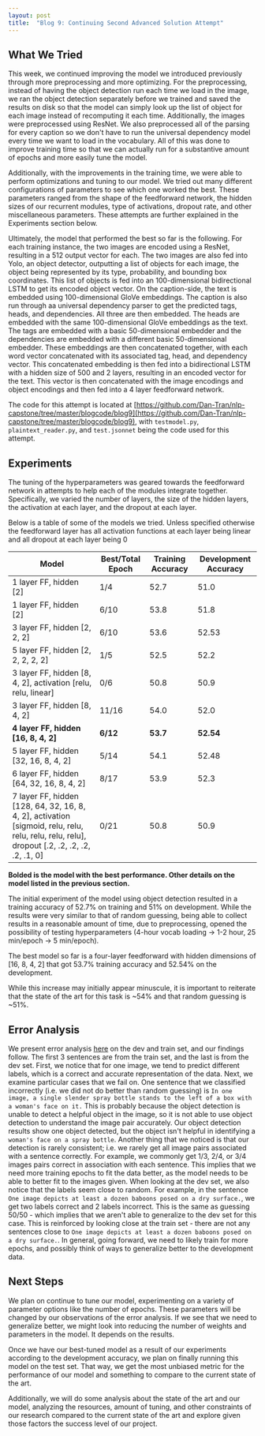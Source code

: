 ```yaml
---
layout: post
title:  "Blog 9: Continuing Second Advanced Solution Attempt"
---
```


## What We Tried

This week, we continued improving the model we introduced previously through more preprocessing and more optimizing.  For the preprocessing, instead of having the object detection run each time we load in the image, we ran the object detection separately before we trained and saved the results on disk so that the model can simply look up the list of object for each image instead of recomputing it each time.  Additionally, the images were preprocessed using ResNet. We also preprocessed all of the parsing for every caption so we don't have to run the universal dependency model every time we want to load in the vocabulary. All of this was done to improve training time so that we can actually run for a substantive amount of epochs and more easily tune the model.

Additionally, with the improvements in the training time, we were able to perform optimizations and tuning to our model.  We tried out many different configurations of parameters to see which one worked the best.  These parameters ranged from the shape of the feedforward network, the hidden sizes of our recurrent modules, type of activations, dropout rate, and other miscellaneous parameters. These attempts are further explained in the Experiments section below.

Ultimately, the model that performed the best so far is the following. For each training instance, the two images are encoded using a ResNet, resulting in a 512 output vector for each. The two images are also fed into Yolo, an object detector, outputting a list of objects for each image, the object being represented by its type, probability, and bounding box coordinates. This list of objects is fed into an 100-dimensional bidirectional LSTM to get its encoded object vector. On the caption-side, the text is embedded using 100-dimensional GloVe embeddings. The caption is also run through aa universal dependency parser to get the predicted tags, heads, and dependencies. All three are then embedded. The heads are embedded with the same 100-dimensional GloVe embeddings as the text. The tags are embedded with a basic 50-dimensional embedder and the dependencies are embedded with a different basic 50-dimensional embedder. These embeddings are then concatenated together, with each word vector concatenated with its associated tag, head, and dependency vector. This concatenated embedding is then fed into a bidirectional LSTM with a hidden size of 500 and 2 layers, resulting in an encoded vector for the text.  This vector is then concatenated with the image encodings and object encodings and then fed into a 4 layer feedforward network.

The code for this attempt is located at [https://github.com/Dan-Tran/nlp-capstone/tree/master/blogcode/blog9](https://github.com/Dan-Tran/nlp-capstone/tree/master/blogcode/blog9), with `testmodel.py`, `plaintext_reader.py`, and `test.jsonnet` being the code used for this attempt.

## Experiments

The tuning of the hyperparameters was geared towards the feedforward network in attempts to help each of the modules integrate together. Specifically, we varied the number of layers, the size of the hidden layers, the activation at each layer, and the dropout at each layer.

Below is a table of some of the models we tried. Unless specified otherwise the feedforward layer has all activation functions at each layer being linear and all dropout at each layer being 0 

| Model | Best/Total Epoch | Training Accuracy | Development Accuracy |
| ----- | -----------------| ----------------- | -------------------- |
| 1 layer FF, hidden [2] | 1/4 | 52.7 | 51.0 |
| 1 layer FF, hidden [2] | 6/10 | 53.8 | 51.8 |
| 3 layer FF, hidden [2, 2, 2] | 6/10 | 53.6 | 52.53 |
| 5 layer FF, hidden [2, 2, 2, 2, 2] | 1/5 | 52.5 | 52.2 |
| 3 layer FF, hidden [8, 4, 2], activation [relu, relu, linear] | 0/6 | 50.8 | 50.9 |
| 3 layer FF, hidden [8, 4, 2] | 11/16 | 54.0 | 52.0 |
| **4 layer FF, hidden [16, 8, 4, 2]** | **6/12** | **53.7** | **52.54** |
| 5 layer FF, hidden [32, 16, 8, 4, 2] | 5/14 | 54.1 | 52.48 |
| 6 layer FF, hidden [64, 32, 16, 8, 4, 2] | 8/17 | 53.9 | 52.3 |
| 7 layer FF, hidden [128, 64, 32, 16, 8, 4, 2], activation [sigmoid, relu, relu, relu, relu, relu, relu], dropout [.2, .2, .2, .2, .2, .1, 0] | 0/21 | 50.8 | 50.9 |

**Bolded is the model with the best performance. Other details on the model listed in the previous section.**

The initial experiment of the model using object detection resulted in a training accuracy of 52.7% on training and 51% on development. While the results were very similar to that of random guessing, being able to collect results in a reasonable amount of time, due to preprocessing, opened the possibility of testing hyperparameters (4-hour vocab loading -> 1-2 hour, 25 min/epoch -> 5 min/epoch).

The best model so far is a four-layer feedforward with hidden dimensions of [16, 8, 4, 2] that got 53.7% training accuracy and 52.54% on the development. 

While this increase may initially appear minuscule, it is important to reiterate that the state of the art for this task is ~54% and that random guessing is ~51%.


## Error Analysis

We present error analysis [here](https://docs.google.com/spreadsheets/d/17ShV29iQvFxUC5nOFDXg-vs0AO9mK32oCQubQz85jyk/edit?usp=sharing) on the dev and train set, and our findings follow. The first 3 sentences are from the train set, and the last is from the dev set. First, we notice that for one image, we tend to predict different labels, which is a correct and accurate representation of the data. Next, we examine particular cases that we fail on. One sentence that we classified incorrectly (i.e. we did not do better than random guessing) is `In one image, a single slender spray bottle stands to the left of a box with a woman's face on it.` This is probably because the object detection is unable to detect a helpful object in the image, so it is not able to use object detection to understand the image pair accurately. Our object detection results show one object detected, but the object isn't helpful in identifying a `woman's face on a spray bottle`. Another thing that we noticed is that our detection is rarely consistent; i.e. we rarely get all image pairs associated with a sentence correctly. For example, we commonly get 1/3, 2/4, or 3/4 images pairs correct in association with each sentence. This implies that we need more training epochs to fit the data better, as the model needs to be able to better fit to the images given. When looking at the dev set, we also notice that the labels seem close to random. For example, in the sentence `One image depicts at least a dozen baboons posed on a dry surface.`, we get two labels correct and 2 labels incorrect. This is the same as guessing 50/50 - which implies that we aren't able to generalize to the dev set for this case. This is reinforced by looking close at the train set - there are not any sentences close to `One image depicts at least a dozen baboons posed on a dry surface.`. In general, going forward, we need to likely train for more epochs, and possibly think of ways to generalize better to the development data.

## Next Steps

We plan on continue to tune our model, experimenting on a variety of parameter options like the number of epochs. These parameters will be changed by our observations of the error analysis. If we see that we need to generalize better, we might look into reducing the number of weights and parameters in the model. It depends on the results.

Once we have our best-tuned model as a result of our experiments according to the development accuracy, we plan on finally running this model on the test set. That way, we get the most unbiased metric for the performance of our model and something to compare to the current state of the art.

Additionally, we will do some analysis about the state of the art and our model, analyzing the resources, amount of tuning, and other constraints of our research compared to the current state of the art and explore given those factors the success level of our project.
